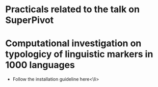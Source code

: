 # Practicals related to the talk on SuperPivot
# Computational investigation on typologicy of linguistic markers in 1000 languages

<ul>
  <li>Follow the installation guideline here<\li>
</ul>
